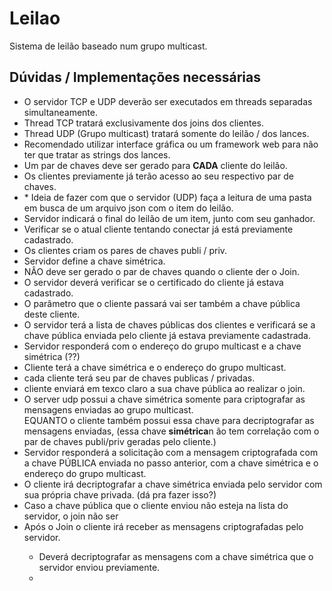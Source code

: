 # Leilao
Sistema de leilão baseado num grupo multicast.


<h2>Dúvidas / Implementações necessárias</h2>
<ul>
    <li>O servidor TCP e UDP deverão ser executados em threads separadas simultaneamente.</li>
    <li>Thread TCP tratará exclusivamente dos joins dos clientes.</li>
    <li>Thread UDP (Grupo multicast) tratará somente do leilão / dos lances.</li>
    <li>Recomendado utilizar interface gráfica ou um framework web para não ter que tratar as strings dos lances.</li>
    <li>Um par de chaves deve ser gerado para <strong>CADA</strong> cliente do leilão.</li>
    <li>Os clientes previamente já terão acesso ao seu respectivo par de chaves.</li>
    <li>* Ideia de fazer com que o servidor (UDP) faça a leitura de uma pasta em busca de um arquivo json com o item do leilão.</li>
    <li>Servidor indicará o final do leilão de um item, junto com seu ganhador.</li>
    <li>Verificar se o atual cliente tentando conectar já está previamente cadastrado.</li>
    <li>Os clientes criam os pares de chaves publi / priv.</li>
    <li>Servidor define a chave simétrica.</li>
    <li>NÂO deve ser gerado o par de chaves quando o cliente der o Join.</li>
    <li>O servidor deverá verificar se o certificado do cliente já estava cadastrado.</li>
    <li>O parâmetro que o cliente passará vai ser também a chave pública deste cliente.</li>
    <li>O servidor terá a lista de chaves públicas dos clientes e verificará se a chave pública enviada pelo cliente já estava previamente cadastrada.</li>
    <li>Servidor responderá com o endereço do grupo multicast e a chave simétrica (??)</li>
    <li>Cliente terá a chave simétrica e o endereço do grupo multicast.</li>
    <li>cada cliente terá seu par de chaves publicas / privadas.</li>
    <li>cliente enviará em texco claro a sua chave pública ao realizar o join.</li>
    <li>O server udp possui a chave simétrica somente para criptografar as mensagens enviadas ao grupo multicast.<br>EQUANTO o cliente também possui essa chave para decriptografar as mensagens enviadas, (essa chave <strong>simétrica</strong>n ão tem correlação com o par de chaves publi/priv geradas pelo cliente.)</li>
    <li>Servidor responderá a solicitação com a mensagem criptografada com a chave PÚBLICA enviada no passo anterior, com a chave simétrica e o endereço do grupo multicast.</li>
    <li>O cliente irá decriptografar a chave simétrica enviada pelo servidor com sua própria chave privada. (dá pra fazer isso?)</li>
    <li>Caso a chave pública que o cliente enviou não esteja na lista do servidor, o join não ser</li>
    <li>Após o Join o cliente irá receber as mensagens criptografadas pelo servidor.</li>
    <ul>
        <li>Deverá decriptografar as mensagens com a chave simétrica que o servidor enviou previamente.</li>
        <li></li>
    </ul>
</ul>
